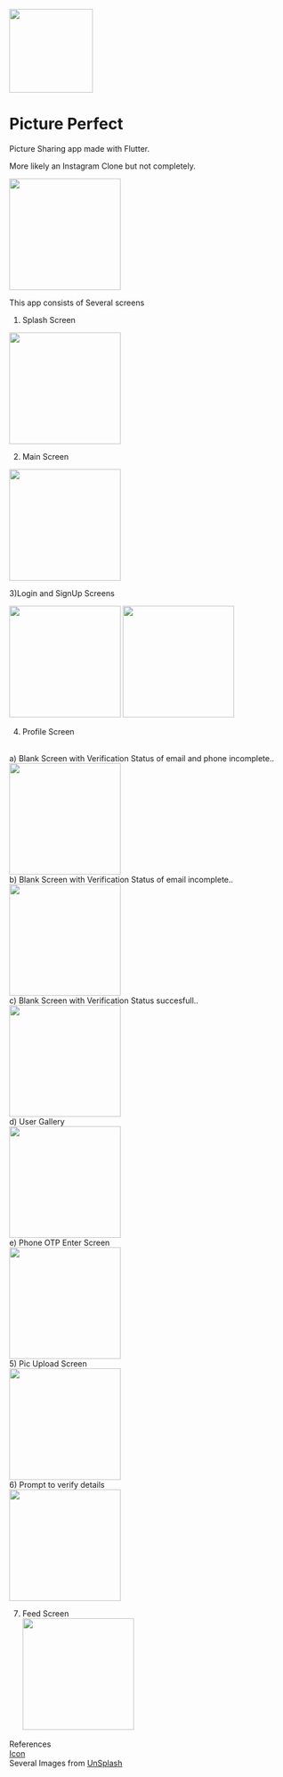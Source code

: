 <img src = "https://github.com/kumararduino/Flutter-Apps/blob/master/picture_perfect/sprites/playstore.png" width = 150 /><h1> Picture Perfect</h1>

Picture Sharing app made with Flutter.

More likely an Instagram Clone but not completely.


<img src = "https://github.com/kumararduino/Flutter-Apps/blob/master/picture_perfect/sprites/app.gif" width = 200 />

This app consists of Several screens 

1) Splash Screen
<img src = "https://github.com/kumararduino/Flutter-Apps/blob/master/picture_perfect/sprites/splash_screen.jpeg" width = 200 />

2) Main Screen
<img src = "https://github.com/kumararduino/Flutter-Apps/blob/master/picture_perfect/sprites/main_screen.jpeg" width = 200 />

3)Login and SignUp Screens
<div>
<img src = "https://github.com/kumararduino/Flutter-Apps/blob/master/picture_perfect/sprites/login_screen.jpeg" width = 200 />
<img src = "https://github.com/kumararduino/Flutter-Apps/blob/master/picture_perfect/sprites/sign_up_screen.jpeg" width = 200 />
</div>

4) Profile Screen
<br/>
  a) Blank Screen with Verification Status of email and phone incomplete..
  <br/>
        <img src = "https://github.com/kumararduino/Flutter-Apps/blob/master/picture_perfect/sprites/user_profile_with_no_verification.jpeg" width = 200 />
        <br/>
  b) Blank Screen with Verification Status of email incomplete..
  <br/>
        <img src = "https://github.com/kumararduino/Flutter-Apps/blob/master/picture_perfect/sprites/user_profile_with_no_email_verification.jpeg" width = 200 />
        <br/>
  c) Blank Screen with Verification Status succesfull..
  <br/>
        <img src = "https://github.com/kumararduino/Flutter-Apps/blob/master/picture_perfect/sprites/user_profile_with_details_verified.jpeg" width = 200 />
        <br/>
  d) User Gallery
  <br/>
        <img src = "https://github.com/kumararduino/Flutter-Apps/blob/master/picture_perfect/sprites/user_gallery.jpeg" width = 200 />
        <br/>
  e) Phone OTP Enter Screen
  <br/>
        <img src = "https://github.com/kumararduino/Flutter-Apps/blob/master/picture_perfect/sprites/pnone_otp_verification.jpeg" width = 200 />
        <br/>
5) Pic Upload Screen
   <br/>
    <img src = "https://github.com/kumararduino/Flutter-Apps/blob/master/picture_perfect/sprites/pic_upload_screen.jpeg" width = 200 />
   <br/>
6) Prompt to verify details
   <br/>
    <img src = "https://github.com/kumararduino/Flutter-Apps/blob/master/picture_perfect/sprites/verify_prompt.jpeg" width = 200 />
   <br/>

7) Feed Screen
   <br/>
    <img src = "https://github.com/kumararduino/Flutter-Apps/blob/master/picture_perfect/sprites/feed_screen.jpeg" width = 200 /> 
    <br/>

References
<br/>
<a href = "https://icons8.com/icon/42840/picture" > Icon </a>
<br/>
Several Images from <a href = "https://unsplash.com" >UnSplash</a>
